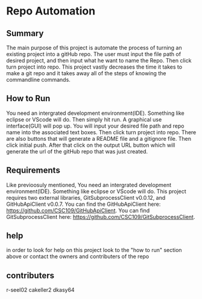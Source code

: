 # Repo Automation
## Summary
The main purpose of this project is automate the process of turning an existing project into a gitHub repo. The user must input the file path of desired project, and then input what he want to name the Repo. Then click turn project into repo.
This project vastly decreases the time it takes to make a git repo and it takes away all of the steps of knowing the commandline commands.
## How to Run
You need an intergrated development environment(IDE). Something like eclipse or VScode will do. Then simply hit run. A graphical use interface(GUI) will pop up. You will input your desired file path and repo name into the associated text boxes. Then click turn project into repo. There are also buttons that will generate a README file and a gitignore file. Then click initial push. After that click on the output URL button which will generate the url of the gitHub repo that was just created.
## Requirements
Like previoosuly mentioned, You need an intergrated development environment(IDE). Something like eclipse or VScode will do. This project requires two external libraries, GitSubprocessClient v0.0.12, and GitHubApiClient v0.0.7. You can find the GitHubApiClient here: https://github.com/CSC109/GitHubApiClient. You can find GitSubprocessClient here: https://github.com/CSC109/GitSubprocessClient. 
## help
in order to look for help on this project look to the "how to run" section above or contact the owners and contributers of the repo
## contributers
r-seel02
cakeller2
dkasy64
